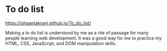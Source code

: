 # To do list

https://ishaantakrani.github.io/To_do_list/

Making a to do list is understood by me as a rite of passage for many people learning web development. It was a good way for me to practice my HTML, CSS, JavaScript, and DOM manipulation skills. 
